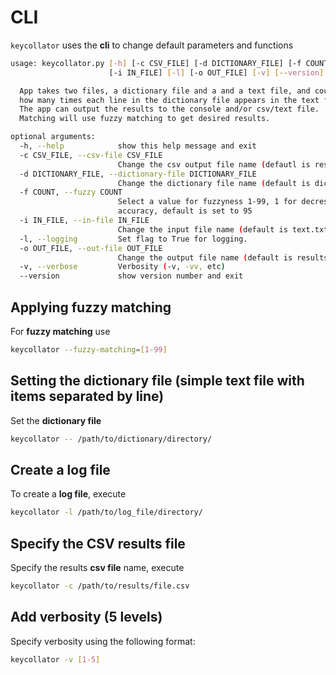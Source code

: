 # CLI

`keycollator` uses the **cli** to change default parameters and functions

```bash
usage: keycollator.py [-h] [-c CSV_FILE] [-d DICTIONARY_FILE] [-f COUNT] 
                      [-i IN_FILE] [-l] [-o OUT_FILE] [-v] [--version]

  App takes two files, a dictionary file and a and a text file, and counts 
  how many times each line in the dictionary file appears in the text file.
  The app can output the results to the console and/or csv/text file. 
  Matching will use fuzzy matching to get desired results.

optional arguments:
  -h, --help            show this help message and exit
  -c CSV_FILE, --csv-file CSV_FILE
                        Change the csv output file name (defautl is results.csv)
  -d DICTIONARY_FILE, --dictionary-file DICTIONARY_FILE
                        Change the dictionary file name (default is dictionary.txt)
  -f COUNT, --fuzzy COUNT
                        Select a value for fuzzyness 1-99, 1 for decresed accuracy, 99 for increased
                        accuracy, default is set to 95
  -i IN_FILE, --in-file IN_FILE
                        Change the input file name (default is text.txt)
  -l, --logging         Set flag to True for logging.
  -o OUT_FILE, --out-file OUT_FILE
                        Change the output file name (default is results.txt)
  -v, --verbose         Verbosity (-v, -vv, etc)
  --version             show version number and exit
```

## Applying fuzzy matching

For **fuzzy matching** use

```bash
keycollator --fuzzy-matching=[1-99]
```

## Setting the dictionary file (simple text file with items separated by line)

Set the **dictionary file**

```bash
keycollator -- /path/to/dictionary/directory/
```

## Create a log file

To create a **log file**, execute

```bash
keycollator -l /path/to/log_file/directory/
```

## Specify the CSV results file

Specify the results **csv file** name, execute

```bash
keycollator -c /path/to/results/file.csv
```

## Add verbosity (5 levels)

Specify verbosity using the following format:

```bash
keycollator -v [1-5]
```
